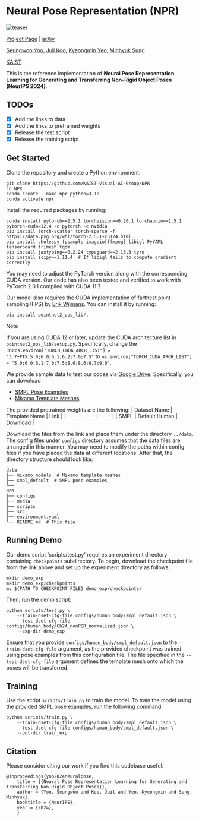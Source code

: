 # Neural Pose Representation (NPR)

![teaser](media/teaser.png)

[Project Page](https://neural-pose.github.io) | [arXiv](https://arxiv.org/abs/2406.09728)

[Seungwoo Yoo](https://dvelopery0115.github.io), [Juil Koo](https://63days.github.io), [Kyeongmin Yeo](https://github.com/32V/), [Minhyuk Sung](https://mhsung.github.io)

[KAIST](https://www.kaist.ac.kr/en/)

This is the reference implementation of **Neural Pose Representation Learning for Generating and Transferring Non-Rigid Object Poses (NeurIPS 2024)**.

## TODOs
- [x] Add the links to data
- [x] Add the links to pretrained weights
- [x] Release the test script
- [x] Release the training script

## Get Started

Clone the repository and create a Python environment:
```
git clone https://github.com/KAIST-Visual-AI-Group/NPR
cd NPR
conda create --name npr python=3.10
conda activate npr
```

Install the required packages by running:
```
conda install pytorch==2.5.1 torchvision==0.20.1 torchaudio==2.5.1 pytorch-cuda=12.4 -c pytorch -c nvidia
pip install torch-scatter torch-sparse -f https://data.pyg.org/whl/torch-2.5.1+cu124.html
pip install cholespy fpsample imageio[ffmpeg] libigl PyYAML tensorboard trimesh tqdm
pip install jaxtyping==0.2.24 typeguard==2.13.3 tyro
pip install scipy==1.11.4  # If libigl fails to compute gradient correctly
```
You may need to adjust the PyTorch version along with the corresponding CUDA version.
Our code has also been tested and verified to work with PyTorch 2.0.1 compiled with CUDA 11.7.

Our model also requires the CUDA implementation of farthest point sampling (FPS) by [Erik Wijmans](https://github.com/erikwijmans/Pointnet2_PyTorch). You can install it by running:
```
pip install pointnet2_ops_lib/.
```

> [!NOTE]
> If you are using CUDA 12 or later, update the CUDA architecture list in `pointnet2_ops_lib/setup.py`. Specifically, change the line`os.environ["TORCH_CUDA_ARCH_LIST"] = "3.7+PTX;5.0;6.0;6.1;6.2;7.0;7.5"` to `os.environ["TORCH_CUDA_ARCH_LIST"] = "5.0;6.0;6.1;7.0;7.5;8.0;8.6;8.7;9.0"`.

We provide sample data to test our codes via [Google Drive](https://drive.google.com/drive/folders/1W3PTL1Ts0jAV31mzCib6gPHFOz9NTqhw?usp=drive_link). Specifically, you can download
- [SMPL Pose Examples](https://drive.google.com/file/d/1Bw09JSxkkHihUOI-n40Pev1M6-9KJ5ZU/view?usp=drive_link)
- [Mixamo Template Meshes](https://drive.google.com/file/d/13FVoiOCpxDmCoFUQA51tNNfl6G6XCpqv/view?usp=drive_link)

The provided pretrained weights are the following:
| Dataset Name | Template Name | Link |
|------|------|------|
| SMPL | Default Human | [Download](https://drive.google.com/file/d/1VHJkKj5LCefDYlVLFhNjEYN3ufg7tdSN/view?usp=drive_link) |

Download the files from the link and place them under the directory `../data`. The config files under `configs` directory assumes that the data files are arranged in this manner. You may need to modify the paths within config files if you have placed the data at different locations. After that, the directory structure should look like:
```
data
├── mixamo_models  # Mixamo template meshes
├── smpl_default  # SMPL pose examples
└── ...
NPR
├── configs
├── media
├── scripts
├── src
├── environment.yaml
└── README.md  # This file
````

## Running Demo

Our demo script 'scripts/test.py' requires an experiment directory containing `checkpoints` subdirectory. To begin, download the checkpoint file from the link above and set up the experiment directory as follows:
```
mkdir demo_exp
mkdir demo_exp/checkpoints
mv ${PATH TO CHECKPOINT FILE} demo_exp/checkpoints/
```

Then, run the demo script:
```
python scripts/test.py \
    --train-dset-cfg-file configs/human_body/smpl_default.json \
    --test-dset-cfg-file configs/human_body/Ch24_nonPBR_normalized.json \
    --exp-dir demo_exp
```
Ensure that you provide `configs/human_body/smpl_default.json` to the `--train-dset-cfg-file` argument, as the provided checkpoint was trained using pose examples from this configuration file. The file specified in the `--test-dset-cfg-file` argument defines the template mesh onto which the poses will be transferred.

## Training

Use the script `scripts/train.py` to train the model. To train the model using the provided SMPL pose examples, run the following command:
```
python scripts/train.py \
    --train-dset-cfg-file configs/human_body/smpl_default.json \
    --test-dset-cfg-file configs/human_body/smpl_default.json \
    --out-dir train_exp
```

## Citation
Please consider citing our work if you find this codebase useful:
```
@inproceedings{yoo2024neuralpose,
    title = {{Neural Pose Representation Learning for Generating and Transferring Non-Rigid Object Poses}},
    author = {Yoo, Seungwoo and Koo, Juil and Yeo, Kyeongmin and Sung, Minhyuk},
    booktitle = {NeurIPS},
    year = {2024},
    }
```